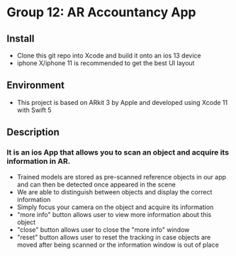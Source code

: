 # Group 12: AR Accountancy App

## Install
- Clone this git repo into Xcode and build it onto an ios 13 device
- iphone X/iphone 11 is recommended to get the best UI layout

## Environment
- This project is based on ARkit 3 by Apple and developed using Xcode 11 with Swift 5

## Description
### It is an ios App that allows you to scan an object and acquire its information in AR.

- Trained models are stored as pre-scanned reference objects in our app and can then be detected once appeared in the scene
- We are able to distinguish between objects and display the correct information
- Simply focus your camera on the object and acquire its information
- "more info" button allows user to view more information about this object
- "close" button allows user to close the "more info" window
- "reset" button allows user to reset the tracking in case objects are moved after being scanned or the information window is out of place
